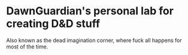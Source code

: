 # DawnGuardian's personal lab for creating D&D stuff
Also known as the dead imagination corner, where fuck all happens for most of the time.

